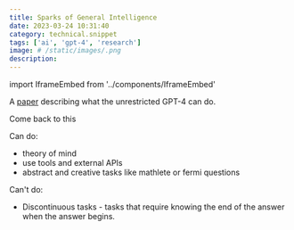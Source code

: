 ```yaml
---
title: Sparks of General Intelligence
date: 2023-03-24 10:31:40
category: technical.snippet
tags: ['ai', 'gpt-4', 'research']
image: # /static/images/.png
description:
---
```


import IframeEmbed from '../components/IframeEmbed'

A [paper](https://arxiv.org/pdf/2303.12712.pdf) describing what the unrestricted GPT-4 can do.

<IframeEmbed type='youtube' src='https://youtube.com/embed/Mqg3aTGNxZ0' />

Come back to this

Can do:

- theory of mind
- use tools and external APIs
- abstract and creative tasks like mathlete or fermi questions

Can't do:

- Discontinuous tasks - tasks that require knowing the end of the answer when the answer begins.
